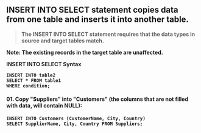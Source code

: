 ## <b>INSERT INTO SELECT<b> statement copies data from one table and inserts it into another table.  

> The INSERT INTO SELECT statement requires that the data types in source and target tables match.  

Note: The existing records in the target table are unaffected.  

INSERT INTO SELECT Syntax

```
INSERT INTO table2
SELECT * FROM table1
WHERE condition;
```
#### 01. Copy "Suppliers" into "Customers" (the columns that are not filled with data, will contain NULL):
```
INSERT INTO Customers (CustomerName, City, Country)
SELECT SupplierName, City, Country FROM Suppliers;
```
